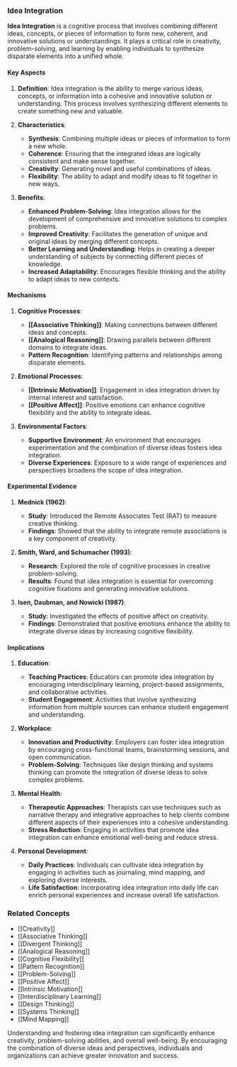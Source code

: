 ### Idea Integration

**Idea Integration** is a cognitive process that involves combining different ideas, concepts, or pieces of information to form new, coherent, and innovative solutions or understandings. It plays a critical role in creativity, problem-solving, and learning by enabling individuals to synthesize disparate elements into a unified whole.

#### Key Aspects

1. **Definition**:
   Idea integration is the ability to merge various ideas, concepts, or information into a cohesive and innovative solution or understanding. This process involves synthesizing different elements to create something new and valuable.

2. **Characteristics**:
   - **Synthesis**: Combining multiple ideas or pieces of information to form a new whole.
   - **Coherence**: Ensuring that the integrated ideas are logically consistent and make sense together.
   - **Creativity**: Generating novel and useful combinations of ideas.
   - **Flexibility**: The ability to adapt and modify ideas to fit together in new ways.

3. **Benefits**:
   - **Enhanced Problem-Solving**: Idea integration allows for the development of comprehensive and innovative solutions to complex problems.
   - **Improved Creativity**: Facilitates the generation of unique and original ideas by merging different concepts.
   - **Better Learning and Understanding**: Helps in creating a deeper understanding of subjects by connecting different pieces of knowledge.
   - **Increased Adaptability**: Encourages flexible thinking and the ability to adapt ideas to new contexts.

#### Mechanisms

1. **Cognitive Processes**:
   - **[[Associative Thinking]]**: Making connections between different ideas and concepts.
   - **[[Analogical Reasoning]]**: Drawing parallels between different domains to integrate ideas.
   - **Pattern Recognition**: Identifying patterns and relationships among disparate elements.

2. **Emotional Processes**:
   - **[[Intrinsic Motivation]]**: Engagement in idea integration driven by internal interest and satisfaction.
   - **[[Positive Affect]]**: Positive emotions can enhance cognitive flexibility and the ability to integrate ideas.

3. **Environmental Factors**:
   - **Supportive Environment**: An environment that encourages experimentation and the combination of diverse ideas fosters idea integration.
   - **Diverse Experiences**: Exposure to a wide range of experiences and perspectives broadens the scope of idea integration.

#### Experimental Evidence

1. **Mednick (1962)**:
   - **Study**: Introduced the Remote Associates Test (RAT) to measure creative thinking.
   - **Findings**: Showed that the ability to integrate remote associations is a key component of creativity.

2. **Smith, Ward, and Schumacher (1993)**:
   - **Research**: Explored the role of cognitive processes in creative problem-solving.
   - **Results**: Found that idea integration is essential for overcoming cognitive fixations and generating innovative solutions.

3. **Isen, Daubman, and Nowicki (1987)**:
   - **Study**: Investigated the effects of positive affect on creativity.
   - **Findings**: Demonstrated that positive emotions enhance the ability to integrate diverse ideas by increasing cognitive flexibility.

#### Implications

1. **Education**:
   - **Teaching Practices**: Educators can promote idea integration by encouraging interdisciplinary learning, project-based assignments, and collaborative activities.
   - **Student Engagement**: Activities that involve synthesizing information from multiple sources can enhance student engagement and understanding.

2. **Workplace**:
   - **Innovation and Productivity**: Employers can foster idea integration by encouraging cross-functional teams, brainstorming sessions, and open communication.
   - **Problem-Solving**: Techniques like design thinking and systems thinking can promote the integration of diverse ideas to solve complex problems.

3. **Mental Health**:
   - **Therapeutic Approaches**: Therapists can use techniques such as narrative therapy and integrative approaches to help clients combine different aspects of their experiences into a cohesive understanding.
   - **Stress Reduction**: Engaging in activities that promote idea integration can enhance emotional well-being and reduce stress.

4. **Personal Development**:
   - **Daily Practices**: Individuals can cultivate idea integration by engaging in activities such as journaling, mind mapping, and exploring diverse interests.
   - **Life Satisfaction**: Incorporating idea integration into daily life can enrich personal experiences and increase overall life satisfaction.

### Related Concepts

- [[Creativity]]
- [[Associative Thinking]]
- [[Divergent Thinking]]
- [[Analogical Reasoning]]
- [[Cognitive Flexibility]]
- [[Pattern Recognition]]
- [[Problem-Solving]]
- [[Positive Affect]]
- [[Intrinsic Motivation]]
- [[Interdisciplinary Learning]]
- [[Design Thinking]]
- [[Systems Thinking]]
- [[Mind Mapping]]

Understanding and fostering idea integration can significantly enhance creativity, problem-solving abilities, and overall well-being. By encouraging the combination of diverse ideas and perspectives, individuals and organizations can achieve greater innovation and success.